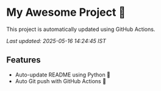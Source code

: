 # My Awesome Project 🚀

This project is automatically updated using GitHub Actions.

_Last updated: 2025-05-16 14:24:45 IST_

## Features
- Auto-update README using Python 🐍
- Auto Git push with GitHub Actions 🤖
